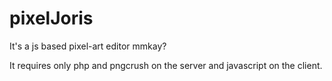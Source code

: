 # pixelJoris

It's a js based pixel-art editor mmkay?

It requires only php and pngcrush on the server and javascript on the client.
